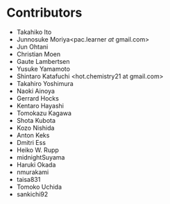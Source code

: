 # Contributors
* Takahiko Ito<takahiko03 _at_ gmail.com>
* Junnosuke Moriya<pac.learner _at_ gmail.com>
* Jun Ohtani <johtani _at_ gmail.com>
* Christian Moen <cm _at_atilika.com>
* Gaute Lambertsen <gl _at_ atilika.com>
* Yusuke Yamamoto <yusuke at mac.com>
* Shintaro Katafuchi <hot.chemistry21 at gmail.com>
* Takahiro Yoshimura <altakey _at_ gmail.com>
* Naoki Ainoya <ainonic _at_ gmail.com>
* Gerrard Hocks
* Kentaro Hayashi
* Tomokazu Kagawa 
* Shota Kubota
* Kozo Nishida <knishida _at_ riken.jp>
* Anton Keks
* Dmitri Ess
* Heiko W. Rupp
* midnightSuyama<midnightSuyama _at_ gmail.com>
* Haruki Okada
* nmurakami
* taisa831
* Tomoko Uchida
* sankichi92
